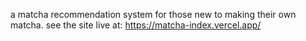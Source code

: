 a matcha recommendation system for those new to making their own matcha.
see the site live at: https://matcha-index.vercel.app/